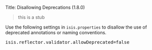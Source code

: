Title: Disallowing Deprecations (1.8.0)

> this is a stub

Use the following settings in `isis.properties` to disallow the use of deprecated annotations or naming conventions.

<pre>
isis.reflector.validator.allowDeprecated=false
</pre>
